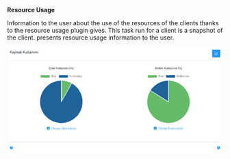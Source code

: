 **Resource Usage**

Information to the user about the use of the resources of the clients thanks to the resource usage plugin
gives. This task run for a client is a snapshot of the client.
presents resource usage information to the user.

[![Resource Usage](../images/computerManagement/resourcesUsage.png)](../images/computerManagement/resourcesUsage.png)
<link href=/lider3.0/assets/style.css rel=stylesheet></link>

